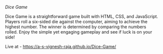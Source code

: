 *Dice Game*

Dice Game is a straightforward game built with HTML, CSS, and JavaScript. Players roll a six-sided die against the computer, aiming to achieve the highest number. 
The winner is determined by comparing the numbers rolled. Enjoy the simple yet engaging gameplay and see if luck is on your side!

Live at - https://a-s-vignesh-raja.github.io/Dice-Game/

